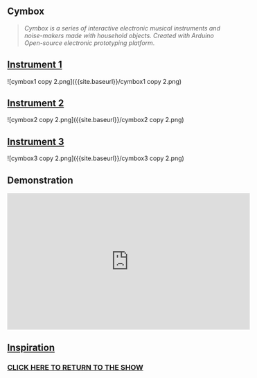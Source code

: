
## **Cymbox**



> _Cymbox is a series of interactive electronic musical instruments and noise-makers made with household objects. Created with Arduino Open-source electronic prototyping platform_.



## [Instrument 1](https://famousshame.github.io/Cymbox/instrument-1)


![cymbox1 copy 2.png]({{site.baseurl}}/cymbox1 copy 2.png)


## [Instrument 2](https://famousshame.github.io/Cymbox/instrument-2)


![cymbox2 copy 2.png]({{site.baseurl}}/cymbox2 copy 2.png)


## [Instrument 3](https://famousshame.github.io/Cymbox/instrument-3)


![cymbox3 copy 2.png]({{site.baseurl}}/cymbox3 copy 2.png)


## Demonstration
<iframe width="560" height="315" src="https://www.youtube.com/embed/_lwG59rswQo" title="YouTube video player" frameborder="0" allow="accelerometer; autoplay; clipboard-write; encrypted-media; gyroscope; picture-in-picture" allowfullscreen></iframe>



## [**Inspiration**](https://famousshame.github.io/Cymbox/inspiration)



### [**CLICK HERE TO RETURN TO THE SHOW**](http://www.yourcarsextendedwarranty.com/)
